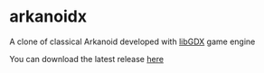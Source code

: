 arkanoidx
=========

A clone of classical Arkanoid developed with [libGDX](http://libgdx.badlogicgame.com) game engine

You can download the latest release [here](https://bitbucket.org/sfaci/arkanoidx/downloads/arkanoidx-desktop_v0.1.jar)
